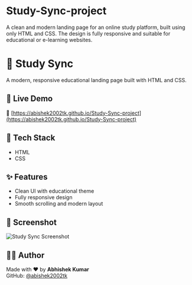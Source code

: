 # Study-Sync-project
A clean and modern landing page for an online study platform, built using only HTML and CSS. The design is fully responsive and suitable for educational or e-learning websites.



# 📘 Study Sync

A modern, responsive educational landing page built with HTML and CSS.

## 🚀 Live Demo

🔗 [https://abishek2002tk.github.io/Study-Sync-project](https://abishek2002tk.github.io/Study-Sync-project)

## 🧰 Tech Stack

- HTML
- CSS

## ✨ Features

- Clean UI with educational theme
- Fully responsive design
- Smooth scrolling and modern layout

## 📸 Screenshot

![Study Sync Screenshot](screenshot.png)

## 🙋‍♂️ Author

Made with ❤️ by **Abhishek Kumar**  
GitHub: [@abishek2002tk](https://github.com/abishek2002tk)
